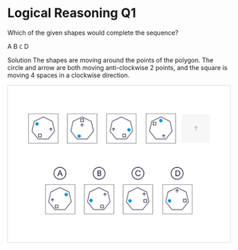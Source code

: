 # Logical Reasoning Q1

Which of the given shapes would complete the sequence?

 A
 B
 `C`
 D

Solution
The shapes are moving around the points of the polygon. The circle and arrow are both moving anti-clockwise 2 points, and the square is moving 4 spaces in a clockwise direction.

 ![lo_1](../images/lo_1.jpg)
